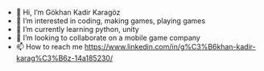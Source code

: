 - 👋 Hi, I’m Gökhan Kadir Karagöz
- 👀 I’m interested in coding, making games, playing games
- 🌱 I’m currently learning python, unity
- 💞️ I’m looking to collaborate on a mobile game company
- 📫 How to reach me https://www.linkedin.com/in/g%C3%B6khan-kadir-karag%C3%B6z-14a185230/

<!---
KaragozGokhan/KaragozGokhan is a ✨ special ✨ repository because its `README.md` (this file) appears on your GitHub profile.
You can click the Preview link to take a look at your changes.
--->
